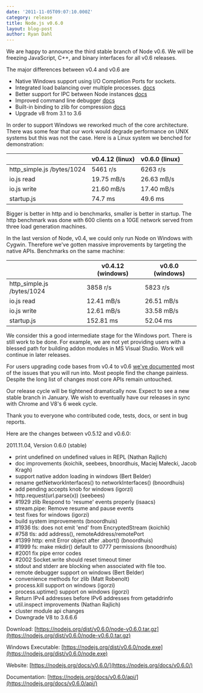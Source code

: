 ```yaml
---
date: '2011-11-05T09:07:10.000Z'
category: release
title: Node.js v0.6.0
layout: blog-post
author: Ryan Dahl
---
```


We are happy to announce the third stable branch of Node v0.6. We will be freezing JavaScript, C++, and binary interfaces for all v0.6 releases.

The major differences between v0.4 and v0.6 are

- Native Windows support using I/O Completion Ports for sockets.
- Integrated load balancing over multiple processes. [docs](https://nodejs.org/docs/v0.6.0/api/cluster.html)
- Better support for IPC between Node instances [docs](https://nodejs.org/docs/v0.6.0/api/child_processes.html#child_process.fork)
- Improved command line debugger [docs](https://nodejs.org/docs/v0.6.0/api/debugger.html)
- Built-in binding to zlib for compression [docs](https://nodejs.org/docs/v0.6.0/api/zlib.html)
- Upgrade v8 from 3.1 to 3.6

In order to support Windows we reworked much of the core architecture. There was some fear that our work would degrade performance on UNIX systems but this was not the case. Here is a Linux system we benched for demonstration:

|                            | v0.4.12 (linux) | v0.6.0 (linux) |
| -------------------------- | --------------- | -------------- |
| http_simple.js /bytes/1024 | 5461 r/s        | 6263 r/s       |
| io.js read                 | 19.75 mB/s      | 26.63 mB/s     |
| io.js write                | 21.60 mB/s      | 17.40 mB/s     |
| startup.js                 | 74.7 ms         | 49.6 ms        |

Bigger is better in http and io benchmarks, smaller is better in startup. The http benchmark was done with 600 clients on a 10GE network served from three load generation machines.

In the last version of Node, v0.4, we could only run Node on Windows with Cygwin. Therefore we've gotten massive improvements by targeting the native APIs. Benchmarks on the same machine:

|                            | v0.4.12 (windows) | v0.6.0 (windows) |
| -------------------------- | ----------------- | ---------------- |
| http_simple.js /bytes/1024 | 3858 r/s          | 5823 r/s         |
| io.js read                 | 12.41 mB/s        | 26.51 mB/s       |
| io.js write                | 12.61 mB/s        | 33.58 mB/s       |
| startup.js                 | 152.81 ms         | 52.04 ms         |

We consider this a good intermediate stage for the Windows port. There is still work to be done. For example, we are not yet providing users with a blessed path for building addon modules in MS Visual Studio. Work will continue in later releases.

For users upgrading code bases from v0.4 to v0.6 [we've documented](https://github.com/joyent/node/wiki/API-changes-between-v0.4-and-v0.6) most of the issues that you will run into. Most people find the change painless. Despite the long list of changes most core APIs remain untouched.

Our release cycle will be tightened dramatically now. Expect to see a new stable branch in January. We wish to eventually have our releases in sync with Chrome and V8's 6 week cycle.

Thank you to everyone who contributed code, tests, docs, or sent in bug reports.

Here are the changes between v0.5.12 and v0.6.0:

2011.11.04, Version 0.6.0 (stable)

- print undefined on undefined values in REPL (Nathan Rajlich)
- doc improvements (koichik, seebees, bnoordhuis, Maciej Małecki, Jacob Kragh)
- support native addon loading in windows (Bert Belder)
- rename getNetworkInterfaces() to networkInterfaces() (bnoordhuis)
- add pending accepts knob for windows (igorzi)
- http.request(url.parse(x)) (seebees)
- #1929 zlib Respond to 'resume' events properly (isaacs)
- stream.pipe: Remove resume and pause events
- test fixes for windows (igorzi)
- build system improvements (bnoordhuis)
- #1936 tls: does not emit 'end' from EncryptedStream (koichik)
- #758 tls: add address(), remoteAddress/remotePort
- #1399 http: emit Error object after .abort() (bnoordhuis)
- #1999 fs: make mkdir() default to 0777 permissions (bnoordhuis)
- #2001 fix pipe error codes
- #2002 Socket.write should reset timeout timer
- stdout and stderr are blocking when associated with file too.
- remote debugger support on windows (Bert Belder)
- convenience methods for zlib (Matt Robenolt)
- process.kill support on windows (igorzi)
- process.uptime() support on windows (igorzi)
- Return IPv4 addresses before IPv6 addresses from getaddrinfo
- util.inspect improvements (Nathan Rajlich)
- cluster module api changes
- Downgrade V8 to 3.6.6.6

Download: [https://nodejs.org/dist/v0.6.0/node-v0.6.0.tar.gz](https://nodejs.org/dist/v0.6.0/node-v0.6.0.tar.gz)

Windows Executable: [https://nodejs.org/dist/v0.6.0/node.exe](https://nodejs.org/dist/v0.6.0/node.exe)

Website: [https://nodejs.org/docs/v0.6.0/](https://nodejs.org/docs/v0.6.0/)

Documentation: [https://nodejs.org/docs/v0.6.0/api/](https://nodejs.org/docs/v0.6.0/api/)
